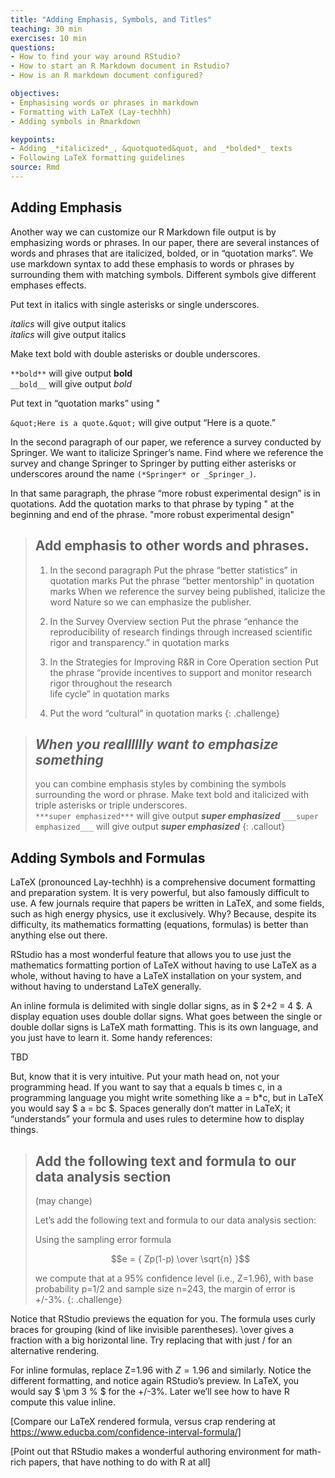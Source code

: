 ```yaml
---
title: "Adding Emphasis, Symbols, and Titles"
teaching: 30 min
exercises: 10 min
questions:
- How to find your way around RStudio?
- How to start an R Markdown document in Rstudio?
- How is an R markdown document configured?

objectives:
- Emphasising words or phrases in markdown
- Formatting with LaTeX (Lay-techhh) 
- Adding symbols in Rmarkdown

keypoints:
- Adding _*italicized*_, &quotquoted&quot, and _*bolded*_ texts
- Following LaTeX formatting guidelines
source: Rmd
---
```





## Adding Emphasis

Another way we can customize our R Markdown file output is by emphasizing words or phrases. In our paper, there are several instances of words and phrases that are italicized, bolded, or in “quotation marks”. We use markdown syntax to add these emphasis to words or phrases by surrounding them with matching symbols. Different symbols give different emphases effects. 

Put text in italics with single asterisks or single underscores.  

*italics* will give output italics  
_italics_ will give output italics

Make text bold with double asterisks or double underscores.  

```**bold**``` will give output **bold**  
```__bold__``` will give output _bold_  

Put text in “quotation marks” using &quot;

```&quot;Here is a quote.&quot;``` will give output “Here is a quote.”

In the second paragraph of our paper, we reference a survey conducted by Springer. We want to italicize Springer’s name. Find where we reference the survey and change Springer to Springer by putting either asterisks or underscores around the name ```(*Springer* or _Springer_)```. 

In that same paragraph, the phrase “more robust experimental design” is in quotations. Add the quotation marks to that phrase by typing &quot; at the beginning and end of the phrase. 
&quot;more robust experimental design&quot;

> ## Add emphasis to other words and phrases. 
>
>1. In the second paragraph
>Put the phrase “better statistics” in quotation marks
>Put the phrase “better mentorship” in quotation marks 
>When we reference the survey being published, italicize the word Nature so we can emphasize the 
 publisher. 
>
>2. In the Survey Overview section
>Put the phrase “enhance the reproducibility of research findings through increased scientific rigor  and transparency.” in quotation marks
>
>3. In the Strategies for Improving R&R in Core Operation section
>Put the phrase “provide incentives to support and monitor research rigor throughout the research  
 life cycle” in quotation marks
>
>4. Put the word “cultural” in quotation marks 
{: .challenge}


>## ***When you realllllly want to emphasize something***
> 
> you can combine emphasis styles by combining the symbols surrounding the word or phrase. 
> Make text bold and  italicized with triple asterisks or triple underscores.  
```***super emphasized***``` will give output ***super emphasized*** 
```___super emphasized___``` will give output ___super emphasized___
{: .callout}


## Adding Symbols and Formulas

LaTeX (pronounced Lay-techhh) is a comprehensive document formatting and preparation system.  It is very powerful, but also famously difficult to use.  A few journals require that papers be written in LaTeX, and some fields, such as high energy physics, use it exclusively.  Why?  Because, despite its difficulty, its mathematics formatting (equations, formulas) is better than anything else out there.

RStudio has a most wonderful feature that allows you to use just the mathematics formatting portion of LaTeX without having to use LaTeX as a whole, without having to have a LaTeX installation on your system, and without having to understand LaTeX generally.

An inline formula is delimited with single dollar signs, as in $ 2+2 = 4 $.  A display equation uses double dollar signs.  What goes between the single or double dollar signs is LaTeX math formatting.  This is its own language, and you just have to learn it.  Some handy references:

TBD

But, know that it is very intuitive.  Put your math head on, not your programming head.  If you want to say that a equals b times c, in a programming language you might write something like a = b*c, but in LaTeX you would say $ a = bc $.  Spaces generally don’t matter in LaTeX; it “understands” your formula and uses rules to determine how to display things.

> ## Add the following text and formula to our data analysis section 
> (may change)
>
> Let’s add the following text and formula to our data analysis section:
>
> Using the sampling error formula
>
> $$e = { Zp(1-p) \over \sqrt{n} }$$
> 
> we compute that at a 95% confidence level (i.e., Z=1.96), with base probability p=1/2 and sample 
> size n=243, the margin of error is +/-3%.
{: .challenge}

Notice that RStudio previews the equation for you.  The formula uses curly braces for grouping 
(kind of like invisible parentheses).  \over gives a fraction with a big horizontal line.  Try 
replacing that with just / for an alternative rendering.

For inline formulas, replace Z=1.96 with $Z=1.96$ and similarly.  Notice the different formatting, and notice again RStudio’s preview.  In LaTeX, you would say $ \pm 3 \% $ for the +/-3%.  Later we’ll see how to have R compute this value inline.

[Compare our LaTeX rendered formula, versus crap rendering at https://www.educba.com/confidence-interval-formula/]

[Point out that RStudio makes a wonderful authoring environment for math-rich papers, that have nothing to do with R at all]

 
